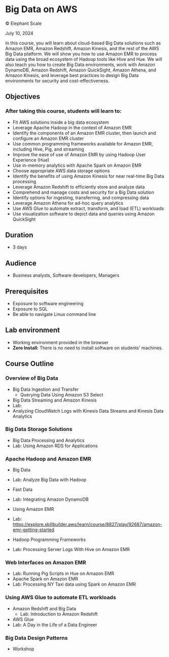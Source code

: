 # Big Data on AWS

© Elephant Scale

July 10, 2024

In this course, you will learn about cloud-based Big Data solutions such as Amazon EMR, Amazon Redshift, Amazon Kinesis, and the rest of the AWS Big Data platform. We will show you how to use Amazon EMR to process data using the broad ecosystem of Hadoop tools like Hive and Hue. We will also teach you how to create Big Data environments, work with Amazon DynamoDB, Amazon Redshift, Amazon QuickSight, Amazon Athena, and Amazon Kinesis, and leverage best practices to design Big Data environments for security and cost-effectiveness.

## Objectives

### After taking this course, students will learn to:

* Fit AWS solutions inside a big data ecosystem
* Leverage Apache Hadoop in the context of Amazon EMR 
* Identify the components of an Amazon EMR cluster, then launch and configure an Amazon EMR cluster
* Use common programming frameworks available for Amazon EMR, including Hive, Pig, and streaming
* Improve the ease of use of Amazon EMR by using Hadoop User Experience (Hue) 
* Use in-memory analytics with Apache Spark on Amazon EMR 
* Choose appropriate AWS data storage options 
* Identify the benefits of using Amazon Kinesis for near real-time Big Data processing 
* Leverage Amazon Redshift to efficiently store and analyze data 
* Comprehend and manage costs and security for a Big Data solution 
* Identify options for ingesting, transferring, and compressing data 
* Leverage Amazon Athena for ad-hoc query analytics 
* Use AWS Glue to automate extract, transform, and load (ETL) workloads 
* Use visualization software to depict data and queries using Amazon QuickSight

## Duration 
* 3 days

## Audience
* Business analysts, Software developers, Managers

## Prerequisites
 * Exposure to software engineering
 * Exposure to SQL
 * Be able to navigate Linux command line

## Lab environment
* Working environment provided in the browser
* **Zero Install:** There is no need to install software on students' machines.

## Course Outline

### Overview of Big Data
* Big Data Ingestion and Transfer
  * Querying Data Using Amazon S3 Select 
* Big Data Streaming and Amazon Kinesis
* Lab: 
* Analyzing CloudWatch Logs with Kinesis Data Streams and Kinesis Data Analytics

### Big Data Storage Solutions
* Big Data Processing and Analytics
* Lab: Using Amazon RDS for Applications

### Apache Hadoop and Amazon EMR
* Big Data
* Lab: Analyze Big Data with Hadoop
* Fast Data
* Lab: Integrating Amazon DynamoDB

* Using Amazon EMR
* Lab: https://explore.skillbuilder.aws/learn/course/8827/play/92687/amazon-emr-getting-started
* Hadoop Programming Frameworks
* Lab: Processing Server Logs With Hive on Amazon EMR

### Web Interfaces on Amazon EMR
* Lab: Running Pig Scripts in Hue on Amazon EMR
* Apache Spark on Amazon EMR
* Lab: Processing NY Taxi data using Spark on Amazon EMR

### Using AWS Glue to automate ETL workloads 
* Amazon Redshift and Big Data
  * Lab: Introduction to Amazon Redshift
* AWS Glue
* Lab: A Day in the Life of a Data Engineer

### Big Data Design Patterns 
* Workshop